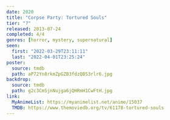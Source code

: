 ```yaml
---
date: 2020
title: "Corpse Party: Tortured Souls"
tier: "?"
released: 2013-07-24
completed: 4/4
genres: [horror, mystery, supernatural]
seen:
  first: "2022-03-29T23:11:11"
  last: "2022-04-01T23:25:24"
poster:
  source: tmdb
  path: aP72Yn8rkmZpGZB3fdzQBS3rlr6.jpg
backdrop:
  source: tmdb
  path: g2c3CmSjnNujga6jQHRmH1CwFtH.jpg
link:
  MyAnimeList: https://myanimelist.net/anime/15037
  TMDB: https://www.themoviedb.org/tv/61178-tortured-souls
---
```

